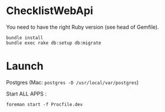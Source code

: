 # ChecklistWebApi

You need to have the right Ruby version (see head of Gemfile).

```
bundle install
bundle exec rake db:setup db:migrate
```

# Launch		
		
Postgres (Mac: `postgres -D /usr/local/var/postgres`)		
		
Start ALL APPS :		
		
```		
foreman start -f Procfile.dev		
```
